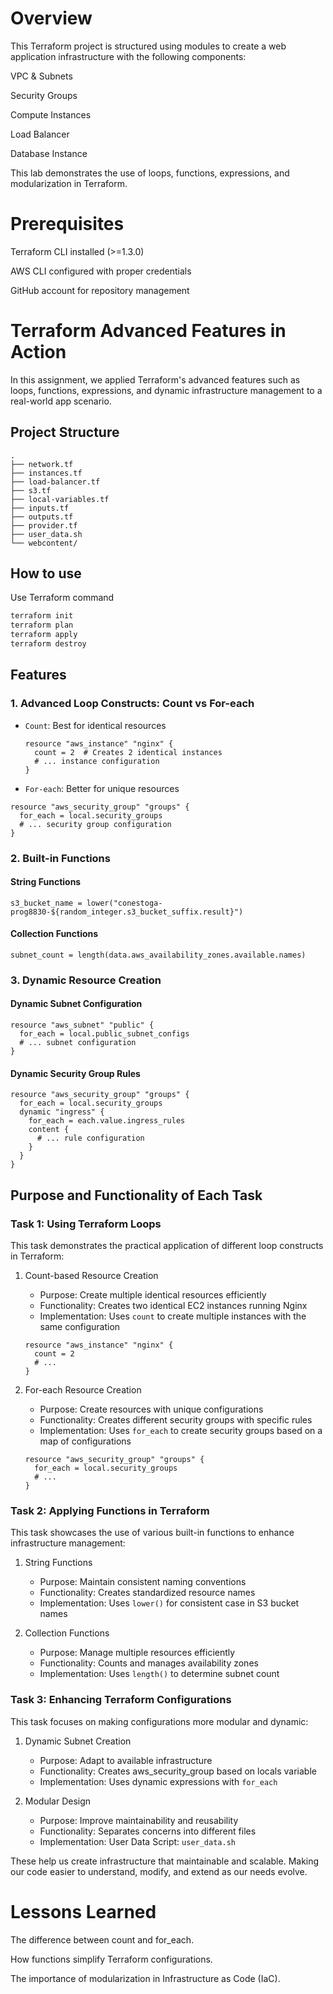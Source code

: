 # Overview

This Terraform project is structured using modules to create a web application infrastructure with the following components:

VPC & Subnets

Security Groups

Compute Instances

Load Balancer

Database Instance

This lab demonstrates the use of loops, functions, expressions, and modularization in Terraform.

# Prerequisites

Terraform CLI installed (>=1.3.0)

AWS CLI configured with proper credentials

GitHub account for repository management

# Terraform Advanced Features in Action

In this assignment, we applied Terraform's advanced features such as loops, functions,
expressions, and dynamic infrastructure management to a real-world app scenario.

## Project Structure

```
.
├── network.tf
├── instances.tf
├── load-balancer.tf
├── s3.tf
├── local-variables.tf
├── inputs.tf
├── outputs.tf
├── provider.tf
├── user_data.sh
└── webcontent/
```

## How to use

Use Terraform command

```bash
terraform init
terraform plan
terraform apply
terraform destroy
```

## Features

### 1. Advanced Loop Constructs: Count vs For-each

- `Count`: Best for identical resources

  ```hcl
  resource "aws_instance" "nginx" {
    count = 2  # Creates 2 identical instances
    # ... instance configuration
  }
  ```

- `For-each`: Better for unique resources

```hcl
resource "aws_security_group" "groups" {
  for_each = local.security_groups
  # ... security group configuration
}
```

### 2. Built-in Functions

#### String Functions

```hcl
s3_bucket_name = lower("conestoga-prog8830-${random_integer.s3_bucket_suffix.result}")
```

#### Collection Functions

```hcl
subnet_count = length(data.aws_availability_zones.available.names)
```

### 3. Dynamic Resource Creation

#### Dynamic Subnet Configuration

```hcl
resource "aws_subnet" "public" {
  for_each = local.public_subnet_configs
  # ... subnet configuration
}
```

#### Dynamic Security Group Rules

```hcl
resource "aws_security_group" "groups" {
  for_each = local.security_groups
  dynamic "ingress" {
    for_each = each.value.ingress_rules
    content {
      # ... rule configuration
    }
  }
}
```

## Purpose and Functionality of Each Task

### Task 1: Using Terraform Loops

This task demonstrates the practical application of different loop constructs in Terraform:

1. Count-based Resource Creation

   - Purpose: Create multiple identical resources efficiently
   - Functionality: Creates two identical EC2 instances running Nginx
   - Implementation: Uses `count` to create multiple instances with the same configuration

   ```hcl
   resource "aws_instance" "nginx" {
     count = 2
     # ...
   }
   ```

2. For-each Resource Creation
   - Purpose: Create resources with unique configurations
   - Functionality: Creates different security groups with specific rules
   - Implementation: Uses `for_each` to create security groups based on a map of configurations
   ```hcl
   resource "aws_security_group" "groups" {
     for_each = local.security_groups
     # ...
   }
   ```

### Task 2: Applying Functions in Terraform

This task showcases the use of various built-in functions to enhance infrastructure management:

1. String Functions

   - Purpose: Maintain consistent naming conventions
   - Functionality: Creates standardized resource names
   - Implementation: Uses `lower()` for consistent case in S3 bucket names

2. Collection Functions

   - Purpose: Manage multiple resources efficiently
   - Functionality: Counts and manages availability zones
   - Implementation: Uses `length()` to determine subnet count

### Task 3: Enhancing Terraform Configurations

This task focuses on making configurations more modular and dynamic:

1. Dynamic Subnet Creation

   - Purpose: Adapt to available infrastructure
   - Functionality: Creates aws_security_group based on locals variable
   - Implementation: Uses dynamic expressions with `for_each`

2. Modular Design
   - Purpose: Improve maintainability and reusability
   - Functionality: Separates concerns into different files
   - Implementation: User Data Script: `user_data.sh`

These help us create infrastructure that maintainable and scalable. Making our code easier to understand, modify, and extend as our needs evolve.

# Lessons Learned

The difference between count and for_each.

How functions simplify Terraform configurations.

The importance of modularization in Infrastructure as Code (IaC).


